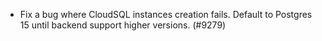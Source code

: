 - Fix a bug where CloudSQL instances creation fails. Default to Postgres 15 until backend support higher versions. (#9279)
